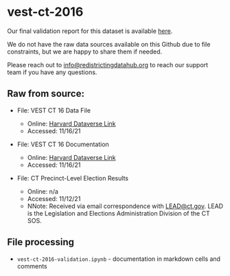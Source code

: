 # vest-ct-2016

Our final validation report for this dataset is available [here](https://redistrictingdatahub.org/dataset/vest-2016-connecticut-precinct-and-election-results/).

We do not have the raw data sources available on this Github due to file constraints, but we are happy to share them if needed. 

Please reach out to info@redistrictingdatahub.org to reach our support team if you have any questions.

## **Raw from source:**
- File: VEST CT 16 Data File
  - Online: [Harvard Dataverse Link](https://dataverse.harvard.edu/file.xhtml?fileId=4986639&version=72.0)
  - Accessed: 11/16/21

- File: VEST CT 16 Documentation
  - Online: [Harvard Dataverse Link](https://dataverse.harvard.edu/file.xhtml?fileId=5371866&version=72.0)
  - Accessed: 11/16/21

- File: CT Precinct-Level Election Results
  - Online: n/a 
  - Accessed: 11/12/21 
  - NNote: Received via email correspondence with LEAD@ct.gov. LEAD is the Legislation and Elections Administration Division of the CT SOS. 

## File processing

- `vest-ct-2016-validation.ipynb` - documentation in markdown cells and comments
